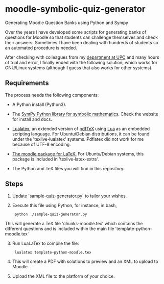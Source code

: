 # moodle-symbolic-quiz-generator
Generating Moodle Question Banks using Python and Sympy


Over the years I have developed some scripts for generating banks of questions for Moodle so that students can challenge themselves and check their answers. Sometimes I have been dealing with hundreds of students so an automated procedure is needed.

After checking with colleagues from my [department at UPC](www.mat.upc.edu) and many hours of trial and error, I finally ended with the following solution, which works for GNU/Linux systems (although I guess that also works for other systems).

## Requirements

The process needs the following components:

-   A Python install (Python3).

-   The [SymPy Python library for symbolic mathematics](www.sympy.org). Check the website for install and docs.

-   [Lualatex](https://www.luatex.org/), an extended version of [pdfTeX](http://www.pdftex.org)
    using [Lua](http://www.lua.org) as an embedded scripting language. For Ubuntu/Debian distributions, it can be found under the 'texlive-lualatex' systems. Pdflatex did not work for me because of UTF-8 encoding.

-   [The moodle package for LaTeX.](http://tug.ctan.org/tex-archive/macros/latex/contrib/moodle/) For Ubuntu/Debian systems, this package is included in 'texlive-latex-extra'.

- The Python and TeX files you will find in this repository.

## Steps

1.   Update 'sample-quiz-generator.py' to tailor your wishes.

2.   Execute this file using Python, for instance, in bash,
    
          python ./sample-quiz-generator.py
        
This will generate a TeX file 'chunks-moodle.tex' which contains the different questions and is included within the main file 'template-python-moodle.tex'

3.   Run LuaLaTex to compile the file:

          lualatex template-python-moodle.tex

4.   This will create a PDF with solutions to preview and an XML to upload to Moodle.

5.  Upload the XML file to the platform of your choice.
